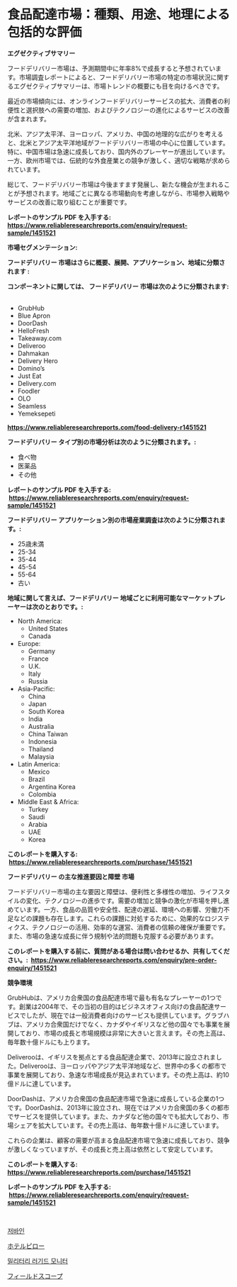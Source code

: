 <p><h1>食品配達市場：種類、用途、地理による包括的な評価</h1></p><p><strong>エグゼクティブサマリー</strong></p>
<p><p>フードデリバリー市場は、予測期間中に年率8%で成長すると予想されています。市場調査レポートによると、フードデリバリー市場の特定の市場状況に関するエグゼクティブサマリーは、市場トレンドの概要にも目を向けるべきです。</p><p>最近の市場傾向には、オンラインフードデリバリーサービスの拡大、消費者の利便性と選択肢への需要の増加、およびテクノロジーの進化によるサービスの改善が含まれます。</p><p>北米、アジア太平洋、ヨーロッパ、アメリカ、中国の地理的な広がりを考えると、北米とアジア太平洋地域がフードデリバリー市場の中心に位置しています。特に、中国市場は急速に成長しており、国内外のプレーヤーが進出しています。一方、欧州市場では、伝統的な外食産業との競争が激しく、適切な戦略が求められています。</p><p>総じて、フードデリバリー市場は今後ますます発展し、新たな機会が生まれることが予想されます。地域ごとに異なる市場動向を考慮しながら、市場参入戦略やサービスの改善に取り組むことが重要です。</p></p>
<p><strong>レポートのサンプル PDF を入手する: <a href="https://www.reliableresearchreports.com/enquiry/request-sample/1451521">https://www.reliableresearchreports.com/enquiry/request-sample/1451521</a></strong></p>
<p><strong>市場セグメンテーション:</strong></p>
<p><strong> フードデリバリー 市場はさらに概要、展開、アプリケーション、地域に分類されます :</strong></p>
<p><strong>コンポーネントに関しては、 フードデリバリー 市場は次のように分類されます: &nbsp;</strong></p>
<p><ul><li>GrubHub</li><li>Blue Apron</li><li>DoorDash</li><li>HelloFresh</li><li>Takeaway.com</li><li>Deliveroo</li><li>Dahmakan</li><li>Delivery Hero</li><li>Domino’s</li><li>Just Eat</li><li>Delivery.com</li><li>Foodler</li><li>OLO</li><li>Seamless</li><li>Yemeksepeti</li></ul></p>
<p><strong><a href="https://www.reliableresearchreports.com/food-delivery-r1451521">https://www.reliableresearchreports.com/food-delivery-r1451521</a></strong></p>
<p><strong> フードデリバリー タイプ別の市場分析は次のように分類されます。:</strong></p>
<p><ul><li>食べ物</li><li>医薬品</li><li>その他</li></ul></p>
<p><strong>レポートのサンプル PDF を入手する: &nbsp;<a href="https://www.reliableresearchreports.com/enquiry/request-sample/1451521">https://www.reliableresearchreports.com/enquiry/request-sample/1451521</a></strong></p>
<p><strong> フードデリバリー アプリケーション別の市場産業調査は次のように分類されます。:</strong></p>
<p><ul><li>25歳未満</li><li>25-34</li><li>35-44</li><li>45-54</li><li>55-64</li><li>古い</li></ul></p>
<p><strong>地域に関して言えば、フードデリバリー 地域ごとに利用可能なマーケットプレーヤーは次のとおりです。:</strong></p>
<p><ul>
    <li>
        North America:
        <ul>
            <li>United States</li>
            <li>Canada</li>
        </ul>
    </li>
    <li>
        Europe:
        <ul>
            <li>Germany</li>
            <li>France</li>
            <li>U.K.</li>
            <li>Italy</li>
            <li>Russia</li>
        </ul>
    </li>
    <li>
        Asia-Pacific:
        <ul>
            <li>China</li>
            <li>Japan</li>
            <li>South Korea</li>
            <li>India</li>
            <li>Australia</li>
            <li>China Taiwan</li>
            <li>Indonesia</li>
            <li>Thailand</li>
            <li>Malaysia</li>
        </ul>
    </li>
    <li>
        Latin America:
        <ul>
            <li>Mexico</li>
            <li>Brazil</li>
            <li>Argentina Korea</li>
            <li>Colombia</li>
        </ul>
    </li>
    <li>
        Middle East & Africa:
        <ul>
            <li>Turkey</li>
            <li>Saudi</li>
            <li>Arabia</li>
            <li>UAE</li>
            <li>Korea</li>
        </ul>
    </li>
    </ul></p>
<p><strong>このレポートを購入する: &nbsp;<a href="https://www.reliableresearchreports.com/purchase/1451521">https://www.reliableresearchreports.com/purchase/1451521</a></strong></p>
<p><strong>フードデリバリー の主な推進要因と障壁 市場</strong></p>
<p><p>フードデリバリー市場の主な要因と障壁は、便利性と多様性の増加、ライフスタイルの変化、テクノロジーの進歩です。需要の増加と競争の激化が市場を押し進めています。一方、食品の品質や安全性、配達の遅延、環境への影響、労働力不足などの課題も存在します。これらの課題に対処するために、効果的なロジスティクス、テクノロジーの活用、効率的な運営、消費者の信頼の確保が重要です。また、市場の急速な成長に伴う規制や法的問題も克服する必要があります。</p></p>
<p><strong>このレポートを購入する前に、質問がある場合は問い合わせるか、共有してください。:&nbsp; <a href="https://www.reliableresearchreports.com/enquiry/pre-order-enquiry/1451521">https://www.reliableresearchreports.com/enquiry/pre-order-enquiry/1451521</a></strong></p>
<p><strong>競争環境</strong></p>
<p><p>GrubHubは、アメリカ合衆国の食品配達市場で最も有名なプレーヤーの1つです。創業は2004年で、その当初の目的はビジネスオフィス向けの食品配達サービスでしたが、現在では一般消費者向けのサービスも提供しています。グラブハブは、アメリカ合衆国だけでなく、カナダやイギリスなど他の国々でも事業を展開しており、市場の成長と市場規模は非常に大きいと言えます。その売上高は、毎年数十億ドルにも上ります。</p><p>Deliverooは、イギリスを拠点とする食品配達企業で、2013年に設立されました。Deliverooは、ヨーロッパやアジア太平洋地域など、世界中の多くの都市で事業を展開しており、急速な市場成長が見込まれています。その売上高は、約10億ドルに達しています。</p><p>DoorDashは、アメリカ合衆国の食品配達市場で急速に成長している企業の1つです。DoorDashは、2013年に設立され、現在ではアメリカ合衆国の多くの都市でサービスを提供しています。また、カナダなど他の国々でも拡大しており、市場シェアを拡大しています。その売上高は、毎年数十億ドルに達しています。</p><p>これらの企業は、顧客の需要が高まる食品配達市場で急速に成長しており、競争が激しくなっていますが、その成長と売上高は依然として安定しています。</p></p>
<p><strong>このレポートを購入する: &nbsp; <a href="https://www.reliableresearchreports.com/purchase/1451521">https://www.reliableresearchreports.com/purchase/1451521</a></strong></p>
<p><strong>レポートのサンプル PDF を入手する: &nbsp;<a href="https://www.reliableresearchreports.com/enquiry/request-sample/1451521">https://www.reliableresearchreports.com/enquiry/request-sample/1451521</a></strong><strong></strong></p>
<p>&nbsp;</p>
<p><p><a href="https://medium.com/@edenger9807/%EC%A0%9C%EB%A5%B4%EB%B9%88-%EB%A7%88%EC%BC%93-%EC%8B%9C%EC%9E%A5-cagr-%EC%8B%9C%EC%9E%A5-%ED%8A%B8%EB%A0%8C%EB%93%9C-%EB%B0%8F-%EC%84%B1%EC%9E%A5-%EC%A0%84%EB%9E%B5%EC%97%90-%EB%8C%80%ED%95%9C-%ED%86%B5%EC%B0%B0%EB%A0%A5-dbaaa33ac762">저바인</a></p><p><a href="https://medium.com/@chellamarie1962/%E3%83%9B%E3%83%86%E3%83%AB%E3%81%AE%E6%9E%95%E5%B8%82%E5%A0%B4%E3%81%AB%E9%96%A2%E3%81%99%E3%82%8B%E8%AA%BF%E6%9F%BB%E3%83%AC%E3%83%9D%E3%83%BC%E3%83%88-%E3%81%9D%E3%81%AE%E6%AD%B4%E5%8F%B2%E3%81%A8%E4%BA%88%E6%B8%AC2024%E5%B9%B4%E3%81%8B%E3%82%892031%E5%B9%B4-4d2b99f97011">ホテルピロー</a></p><p><a href="https://medium.com/@maxinewilloughby/%EA%B5%B0%EC%82%AC%EC%9A%A9-%EA%B2%AC%EA%B3%A0%ED%95%9C-%EB%AA%A8%EB%8B%88%ED%84%B0-%EC%8B%9C%EC%9E%A5%EC%9D%80-%EC%8B%9C%EC%9E%A5-%EC%A0%90%EC%9C%A0%EC%9C%A8-%EC%8B%9C%EC%9E%A5-%EB%8F%99%ED%96%A5-%EB%B0%8F-%EC%8B%9C%EC%9E%A5-%EC%84%B1%EC%9E%A5%EC%97%90-%EB%8C%80%ED%95%9C-%EC%A0%95%EB%B3%B4-%EC%A0%9C%EA%B3%B5%ED%95%A9%EB%8B%88%EB%8B%A4-50f2b1f79e81">밀리터리 러기드 모니터</a></p><p><a href="https://medium.com/@gordonilbrtck0879367/%E3%83%95%E3%82%A3%E3%83%BC%E3%83%AB%E3%83%89%E3%82%B9%E3%82%B3%E3%83%BC%E3%83%97%E3%83%9E%E3%83%BC%E3%82%B1%E3%83%83%E3%83%88-2031%E5%B9%B4%E3%81%BE%E3%81%A7%E3%81%AE%E6%88%90%E5%8A%9F%E3%81%97%E3%81%9F%E3%83%93%E3%82%B8%E3%83%8D%E3%82%B9%E6%88%A6%E7%95%A5%E3%81%AE%E4%BA%88%E6%B8%AC%E3%81%AE%E9%8D%B5-612c6c546973">フィールドスコープ</a></p></p>